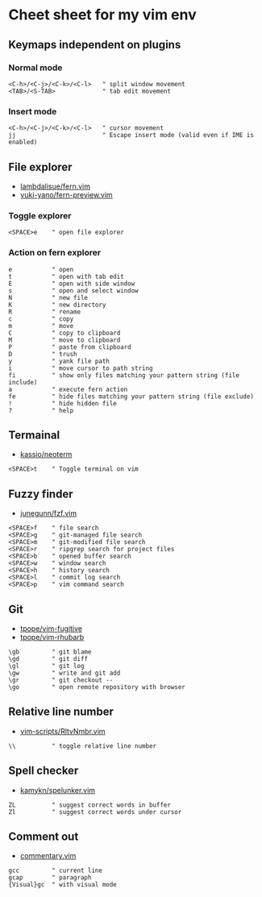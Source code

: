 # Cheet sheet for my vim env

## Keymaps independent on plugins

### Normal mode

```
<C-h>/<C-j>/<C-k>/<C-l>   " split window movement
<TAB>/<S-TAB>             " tab edit movement
```

### Insert mode 

```
<C-h>/<C-j>/<C-k>/<C-l>   " cursor movement
jj                        " Escape insert mode (valid even if IME is enabled)
```

## File explorer

- [lambdalisue/fern.vim](https://github.com/lambdalisue/fern.vim)
- [yuki-yano/fern-preview.vim](https://github.com/yuki-yano/fern-preview.vim)

### Toggle explorer

```
<SPACE>e    " open file explorer
```

### Action on fern explorer

```
e           " open
t           " open with tab edit
E           " open with side window
s           " open and select window
N           " new file
K           " new directory
R           " rename
c           " copy
m           " move
C           " copy to clipboard
M           " move to clipboard
P           " paste from clipboard
D           " trush
y           " yank file path
i           " move cursor to path string
fi          " show only files matching your pattern string (file include)
a           " execute fern action
fe          " hide files matching your pattern string (file exclude)
!           " hide hidden file
?           " help
```

## Termainal

- [kassio/neoterm](https://github.com/kassio/neoterm)

```
<SPACE>t    " Toggle terminal on vim
```

## Fuzzy finder

- [junegunn/fzf.vim](https://github.com/junegunn/fzf.vim)

```
<SPACE>f    " file search
<SPACE>g    " git-managed file search
<SPACE>m    " git-modified file search
<SPACE>r    " ripgrep search for project files
<SPACE>b    " opened buffer search
<SPACE>w    " window search
<SPACE>h    " history search
<SPACE>l    " commit log search
<SPACE>p    " vim command search
```

## Git

- [tpope/vim-fugitive](https://github.com/tpope/vim-fugitive)
- [tpope/vim-rhubarb](https://github.com/tpope/vim-rhubarb)

```
\gb         " git blame
\gd         " git diff
\gl         " git log
\gw         " write and git add
\gr         " git checkout --
\go         " open remote repository with browser
```

## Relative line number

- [vim-scripts/RltvNmbr.vim](https://github.com/vim-scripts/RltvNmbr.vim)

```
\\          " toggle relative line number
```

## Spell checker

- [kamykn/spelunker.vim](https://github.com/kamykn/spelunker.vim)

```
ZL          " suggest correct words in buffer
Zl          " suggest correct words under cursor
```

## Comment out

- [commentary.vim](https://github.com/tpope/vim-commentary)

```
gcc         " current line
gcap        " paragraph
{Visual}gc  " with visual mode
```

